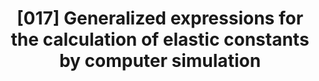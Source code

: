 ---
title: "[017] Generalized expressions for the calculation of elastic constants by computer simulation"
collection: publications
permalink: /publication/017
citation: 'James F. Lutsko, &quot;Generalized expressions for the calculation of elastic constants by computer simulation&quot;, <i>J. App. Phys.</i>, <strong>65</strong>, 2991 (1989)'
---